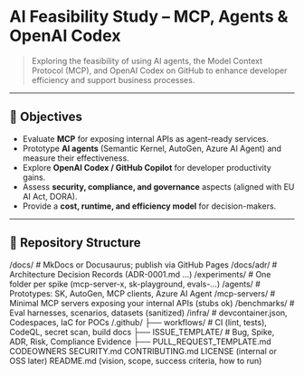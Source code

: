 # AI Feasibility Study – MCP, Agents & OpenAI Codex

> Exploring the feasibility of using AI agents, the Model Context Protocol (MCP), and OpenAI Codex on GitHub to enhance developer efficiency and support business processes.

---

## 🎯 Objectives

- Evaluate **MCP** for exposing internal APIs as agent-ready services.
- Prototype **AI agents** (Semantic Kernel, AutoGen, Azure AI Agent) and measure their effectiveness.
- Explore **OpenAI Codex / GitHub Copilot** for developer productivity gains.
- Assess **security, compliance, and governance** aspects (aligned with EU AI Act, DORA).
- Provide a **cost, runtime, and efficiency model** for decision-makers.

---

## 📂 Repository Structure

/docs/                # MkDocs or Docusaurus; publish via GitHub Pages
/docs/adr/            # Architecture Decision Records (ADR-0001.md …)
/experiments/         # One folder per spike (mcp-server-x, sk-playground, evals-…)
/agents/              # Prototypes: SK, AutoGen, MCP clients, Azure AI Agent
/mcp-servers/         # Minimal MCP servers exposing your internal APIs (stubs ok)
/benchmarks/          # Eval harnesses, scenarios, datasets (sanitized)
/infra/               # devcontainer.json, Codespaces, IaC for POCs
/.github/
  ├── workflows/      # CI (lint, tests), CodeQL, secret scan, build docs
  ├── ISSUE_TEMPLATE/ # Bug, Spike, ADR, Risk, Compliance Evidence
  ├── PULL_REQUEST_TEMPLATE.md
CODEOWNERS
SECURITY.md
CONTRIBUTING.md
LICENSE (internal or OSS later)
README.md (vision, scope, success criteria, how to run)

